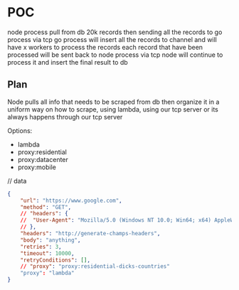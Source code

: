 # POC

node process pull from db 20k records
then sending all the records to go process via tcp
go process will insert all the records to channel and will have x workers to process the records
each record that have been processed will be sent back to node process via tcp
node will continue to process it and insert the final result to db

## Plan

Node pulls all info that needs to be scraped from db
then organize it in a uniform way on how to scrape, using lambda, using our tcp server
or its always happens through our tcp server

Options:

- lambda
- proxy:residential
- proxy:datacenter
- proxy:mobile

// data

```json
{
	"url": "https://www.google.com",
	"method": "GET",
	// "headers": {
	// 	"User-Agent": "Mozilla/5.0 (Windows NT 10.0; Win64; x64) AppleWebKit/537.36 (KHTML, like Gecko) Chrome/58.0.3029.110 Safari/537.3"
	// },
	"headers": "http://generate-champs-headers",
	"body": "anything",
	"retries": 3,
	"timeout": 10000,
	"retryConditions": [],
	// "proxy": "proxy:residential-dicks-countries"
	"proxy": "lambda"
}
```
